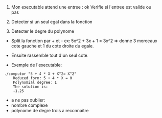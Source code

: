 
1. Mon executable attend une entree : ok
 Verifie si l'entree est valide ou pas


2. Detecter si un seul egal dans la fonction
3. Detecter le degre du polynome
- Split la fonction par + et -
ex: 5x^2 + 3x + 1 = 3x^2 => donne 3 morceaux cote gauche et 1 du cote droite du egale.
- Ensuite rassemble tout d'un seul cote.

- Exemple de l'executable:
````
./computor "5 + 4 * X + X^2= X^2"   
    Reduced form: 5 + 4 * X = 0
    Polynomial degree: 1
    The solution is:
    -1.25
`````

    
- a ne pas oublier:
- nombre complexe
- polynome de degre trois a reconnaitre
